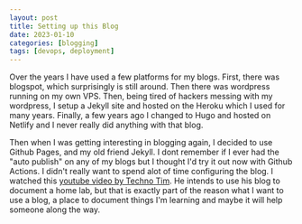 ```yaml
---
layout: post
title: Setting up this Blog
date: 2023-01-10
categories: [blogging]
tags: [devops, deployment]
---
```


Over the years I have used a few platforms for my blogs. First, there was blogspot, which surprisingly is still around. Then there was wordpress running on my own VPS. Then, being tired of hackers messing with my wordpress, I setup a Jekyll site and hosted on the Heroku which I used for many years. Finally, a few years ago I changed to Hugo and hosted on Netlify and I never really did anything with that blog.

Then when I was getting interesting in blogging again, I decided to use Github Pages, and my old friend Jekyll. I dont remember if I ever had the "auto publish" on any of my blogs but I thought I'd try it out now with Github Actions. I didn't really want to spend alot of time configuring the blog. I watched this [youtube video by Techno Tim](https://www.youtube.com/watch?v=F8iOU1ci19Q). He intends to use his blog to document a home lab, but that is exactly part of the reason what I want to use a blog, a place to document things I'm learning and maybe it will help someone along the way.

